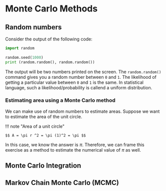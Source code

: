 # Monte Carlo Methods

## Random numbers

Consider the output of the following code:
``` py
import random
    
random.seed(1000)
print (random.random(), random.random())
```

The output will be two numbers printed on the screen. The `random.random()` command gives you a random number between `0` and `1`. The likelihood of getting a particular value between `0` and `1` is the same. In statistical language, such a likelihood/probability is callend a uniform distribution.

### Estimating area using a Monte Carlo method

We can make use of random numbers to estimate areas. Suppose we want to estimate the area of the unit circle. 

!!! note "Area of a unit circle"

    $$ A = \pi r ^2 = \pi (1)^2 = \pi $$

In this case, we know the answer is $\pi$. Therefore, we can frame this exercise as a method to estimate the numerical value of $\pi$ as well.


## Monte Carlo Integration

## Markov Chain Monte Carlo (MCMC)

